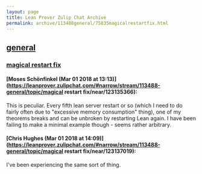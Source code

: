 ```yaml
---
layout: page
title: Lean Prover Zulip Chat Archive 
permalink: archive/113488general/75835magicalrestartfix.html
---
```


## [general](index.html)
### [magical restart fix](75835magicalrestartfix.html)

#### [Moses Schönfinkel (Mar 01 2018 at 13:13)](https://leanprover.zulipchat.com/#narrow/stream/113488-general/topic/magical restart fix/near/123135366):
This is peculiar. Every fifth lean server restart or so (which I need to do fairly often due to "excessive memory consumption" thing), one of my theorems breaks and can be unbroken by restarting Lean again. I have been failing to make a minimal example though - seems rather arbitrary.

#### [Chris Hughes (Mar 01 2018 at 14:09)](https://leanprover.zulipchat.com/#narrow/stream/113488-general/topic/magical restart fix/near/123137019):
I've been experiencing the same sort of thing.

